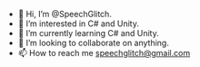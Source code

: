 - 👋 Hi, I’m @SpeechGlitch.
- 👀 I’m interested in C# and Unity.
- 🌱 I’m currently learning C# and Unity.
- 💞️ I’m looking to collaborate on anything.
- 📫 How to reach me speechglitch@gmail.com

<!---
SpeechGlitch/SpeechGlitch is a ✨ special ✨ repository because its `README.md` (this file) appears on your GitHub profile.
You can click the Preview link to take a look at your changes.
--->
